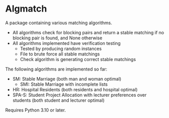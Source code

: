 # Algmatch

A package containing various matching algorithms. 
- All algorithms check for blocking pairs and return a stable matching if no blocking pair is found, and None otherwise
- All algorithms implemented have verification testing
  - Tested by producing random instances
  - File to brute force all stable matchings
  - Check algorithm is generating correct stable matchings

The following algorithms are implemented so far:
- SM: Stable Marriage (both man and woman optimal)
  - SMI: Stable Marriage with incomplete lists
- HR: Hospital Residents (both residents and hospital optimal)
- SPA-S: Student Project Allocation with lecturer preferences over students (both student and lecturer optimal)

Requires Python 3.10 or later.
